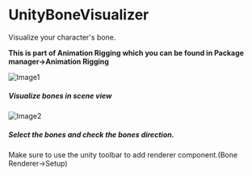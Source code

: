 # UnityBoneVisualizer

 Visualize your character's bone.

**This is part of Animation Rigging which you can be found in Package manager->Animation Rigging**

![Image1](https://i.ibb.co/TqKymS5/image.png)

##### Visualize bones in scene view

![Image2](https://i.ibb.co/jJBkq24/image2.png)

##### Select the bones and check the bones direction.

Make sure to use the unity toolbar to add renderer component.(Bone Renderer->Setup)


